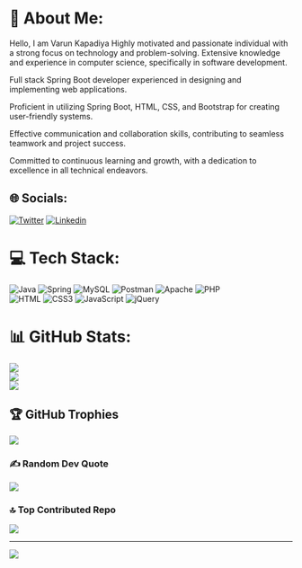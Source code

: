 # 💫 About Me:
Hello, I am Varun Kapadiya Highly motivated and passionate individual with a strong focus on technology and problem-solving.
Extensive knowledge and experience in computer science, specifically in software development. <br>

Full stack Spring Boot developer experienced in designing and implementing web applications.<br>

Proficient in utilizing Spring Boot, HTML, CSS, and Bootstrap for creating user-friendly systems.<br>

Effective communication and collaboration skills, contributing to seamless teamwork and project success.<br>

Committed to continuous learning and growth, with a dedication to excellence in all technical endeavors.



## 🌐 Socials:
[![Twitter](https://img.shields.io/badge/Twitter-%231DA1F2.svg?logo=Twitter&logoColor=white)](https://twitter.com/Kapadiyavarun) 
[![Linkedin](https://img.shields.io/badge/Linkedin-%231DA1F2.svg?logo=Linkedin&logoColor=white)](https://www.linkedin.com/in/varun-kapadiya-bb3014207/) 
# 💻 Tech Stack:
![Java](https://img.shields.io/badge/java-%23ED8B00.svg?style=for-the-badge&logo=java&logoColor=white) 
![Spring](https://img.shields.io/badge/spring-%236DB33F.svg?style=for-the-badge&logo=spring&logoColor=white) 
![MySQL](https://img.shields.io/badge/mysql-%2300f.svg?style=for-the-badge&logo=mysql&logoColor=white) 
![Postman](https://img.shields.io/badge/Postman-FF6C37?style=for-the-badge&logo=postman&logoColor=white) 
![Apache](https://img.shields.io/badge/apache-%23D42029.svg?style=for-the-badge&logo=apache&logoColor=white)
![PHP](https://img.shields.io/badge/php-%23777BB4.svg?style=for-the-badge&logo=php&logoColor=white)  
![HTML](https://img.shields.io/badge/html-%2300f.svg?style=for-the-badge&logo=html&logoColor=white)
![CSS3](https://img.shields.io/badge/css3-%231572B6.svg?style=for-the-badge&logo=css3&logoColor=white) 
![JavaScript](https://img.shields.io/badge/javascript-%23323330.svg?style=for-the-badge&logo=javascript&logoColor=%23F7DF1E) 
![jQuery](https://img.shields.io/badge/jquery-%230769AD.svg?style=for-the-badge&logo=jquery&logoColor=white) 

# 📊 GitHub Stats:
![](https://github-readme-stats.vercel.app/api?username=varun-kapadiya&theme=dark&hide_border=false&include_all_commits=true&count_private=true)<br/>
![](https://github-readme-streak-stats.herokuapp.com/?user=varun-kapadiya&theme=dark&hide_border=false)<br/>
![](https://github-readme-stats.vercel.app/api/top-langs/?username=varun-kapadiya&theme=dark&hide_border=false&include_all_commits=true&count_private=true&layout=compact)

## 🏆 GitHub Trophies
![](https://github-profile-trophy.vercel.app/?username=varun-kapadiya&theme=radical&no-frame=false&no-bg=false&margin-w=4)

### ✍️ Random Dev Quote
![](https://quotes-github-readme.vercel.app/api?type=horizontal&theme=radical)

### 🔝 Top Contributed Repo
![](https://github-contributor-stats.vercel.app/api?username=varun-kapadiya&limit=5&theme=dark&combine_all_yearly_contributions=true)

---
[![](https://visitcount.itsvg.in/api?id=varun-kapadiya&icon=0&color=0)](https://visitcount.itsvg.in)

<!-- Proudly created with GPRM ( https://gprm.itsvg.in ) -->
